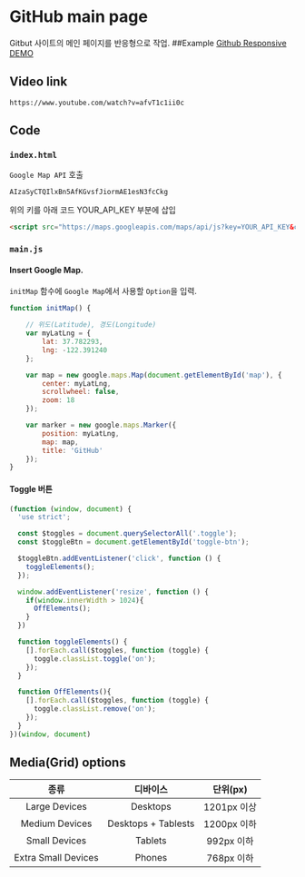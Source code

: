 # GitHub main page 
Gitbut 사이트의 메인 페이지를 반응형으로 작업.
##Example
[Github Responsive DEMO](https://keen-morse-7e4628.netlify.app)

## Video link
```
https://www.youtube.com/watch?v=afvT1c1ii0c
```

## Code

### `index.html`
`Google Map API` 호출
```
AIzaSyCTQIlxBn5AfKGvsfJiormAE1esN3fcCkg
```
위의 키를 아래 코드 YOUR_API_KEY 부분에 삽입
```html
<script src="https://maps.googleapis.com/maps/api/js?key=YOUR_API_KEY&callback=initMap" async defer></script>
```

### `main.js`
#### Insert Google Map.
`initMap` 함수에 `Google Map`에서 사용할 `Option`을 입력.
```js
function initMap() {

    // 위도(Latitude), 경도(Longitude)
    var myLatLng = {
        lat: 37.782293,
        lng: -122.391240
    };

    var map = new google.maps.Map(document.getElementById('map'), {
        center: myLatLng,
        scrollwheel: false,
        zoom: 18
    });

    var marker = new google.maps.Marker({
        position: myLatLng,
        map: map,
        title: 'GitHub'
    });
}
```
#### Toggle 버튼 
```js
(function (window, document) {
  'use strict';

  const $toggles = document.querySelectorAll('.toggle');
  const $toggleBtn = document.getElementById('toggle-btn');

  $toggleBtn.addEventListener('click', function () {
    toggleElements();
  });

  window.addEventListener('resize', function () {
    if(window.innerWidth > 1024){
      OffElements();
    }
  })

  function toggleElements() {
    [].forEach.call($toggles, function (toggle) {
      toggle.classList.toggle('on');
    });
  }

  function OffElements(){
    [].forEach.call($toggles, function (toggle) {
      toggle.classList.remove('on');
    });
  }
})(window, document)
```
## Media(Grid) options
| 종류 | 디바이스 | 단위(px) |
|:---:|:---:|:---:|
| Large Devices | Desktops | 1201px 이상 |
| Medium Devices | Desktops + Tablests | 1200px 이하 |
| Small Devices | Tablets | 992px 이하 |
| Extra Small Devices | Phones | 768px 이하 |